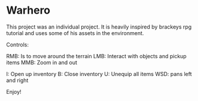 # Warhero
This project was an individual project. It is heavily inspired by brackeys rpg tutorial and uses some of his assets in the environment.

Controls:

RMB: Is to move around the terrain
LMB: Interact with objects and pickup items
MMB: Zoom in and out

I: Open up inventory
B: Close inventory
U: Unequip all items
WSD: pans left and right

Enjoy!
